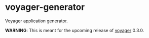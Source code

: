 voyager-generator
=================

Voyager application generator.

**WARNING**: This is meant for the upcoming release of [voyager](https://github.com/davidglivar/voyager) 0.3.0.
